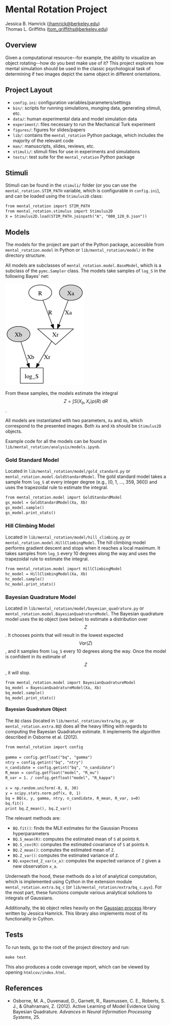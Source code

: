# Mental Rotation Project

Jessica B. Hamrick (jhamrick@berkeley.edu)  
Thomas L. Griffiths (tom_griffiths@berkeley.edu)

## Overview

Given a computational resource--for example, the ability to visualize
an object rotating--how do you best make use of it? This project
explores how mental simulation should be used in the classic
psychological task of determining if two images depict the same object
in different orientations.

## Project Layout

* `config.ini`: configuration variables/parameters/settings
* `bin/`: scripts for running simulations, munging data, generating
  stimuli, etc.
* `data/`: human experimental data and model simulation data
* `experiment/`: files necessary to run the Mechanical Turk
  experiment
* `figures/`: figures for slides/papers
* `lib/`: contains the `mental_rotation` Python package, which
  includes the majority of the relevant code
* `man/`: manuscripts, slides, reviews, etc.
* `stimuli/`: stimuli files for use in experiments and simulations
* `tests/`: test suite for the `mental_rotation` Python package

## Stimuli

Stimuli can be found in the `stimuli/` folder (or you can use the
`mental_rotation.STIM_PATH` variable, which is configurable in
`config.ini`), and can be loaded using the `Stimulus2D` class:

```
from mental_rotation import STIM_PATH
from mental_rotation.stimulus import Stimulus2D
X = Stimulus2D.load(STIM_PATH.joinpath("A", "000_120_0.json"))
```

## Models

The models for the project are part of the Python package, accessible
from `mental_rotation.model` in Python or `lib/mental_rotation/model/`
in the directory structure.

All models are subclasses of `mental_rotation.model.BaseModel`, which
is a subclass of the `pymc.Sampler` class. The models take samples of
`log_S` in the following Bayes' net:

![](figures/mental_rotation_model.png)

From these samples, the models estimate the integral $$Z = \int S(X_b,
X_r)p(R)\ \mathrm{d}R$$.
 
All models are instantiated with two parameters, `Xa` and `Xb`, which
correspond to the presented images. Both `Xa` and `Xb` should be
`Stimulus2D` objects.

Example code for all the models can be found in
`lib/mental_rotation/analysis/models.ipynb`.

### Gold Standard Model

Located in `lib/mental_rotation/model/gold_standard.py` or
`mental_rotation.model.GoldStandardModel`. The gold standard model
takes a sample from `log_S` at every integer degree (e.g.,
[0, 1, ..., 359, 360]) and uses the trapezoidal rule to estimate the
integral.

```
from mental_rotation.model import GoldStandardModel
gs_model = GoldStandardModel(Xa, Xb)
gs_model.sample()
gs_model.print_stats()
```

### Hill Climbing Model

Located in `lib/mental_rotation/model/hill_climbing.py` or
`mental_rotation.model.HillClimbingModel`. The hill climbing model
performs gradient descent and stops when it reaches a local
maximum. It takes samples from `log_S` every 10 degrees along the way
and uses the trapezoidal rule to estimate the integral.

```
from mental_rotation.model import HillClimbingModel
hc_model = HillClimbingModel(Xa, Xb)
hc_model.sample()
hc_model.print_stats()
```

### Bayesian Quadrature Model

Located in `lib/mental_rotation/model/bayesian_quadrature.py` or
`mental_rotation.model.BayesianQuadratureModel`. The Bayesian
quadrature model uses the `BQ` object (see below) to estimate a
distribution over $$Z$$. It chooses points that will result in the
lowest expected $$Var(Z)$$, and it samples from `log_S` every 10
degrees along the way. Once the model is confident in its estimate of
$$Z$$, it will stop.

```
from mental_rotation.model import BayesianQuadratureModel
bq_model = BayesianQuadratureModel(Xa, Xb)
bq_model.sample()
bq_model.print_stats()
```

#### Bayesian Quadrature Object

The `BQ` class (located in `lib/mental_rotation/extra/bq.py`, or
`mental_rotation.extra.BQ`) does all the heavy lifting with regards to
computing the Bayesian Quadrature estimate. It implements the
algorithm described in Osborne et al. (2012).

```
from mental_rotation import config

gamma = config.getfloat("bq", "gamma")
ntry = config.getint("bq", "ntry")
n_candidate = config.getint("bq", "n_candidate")
R_mean = config.getfloat("model", "R_mu")
R_var = 1. / config.getfloat("model", "R_kappa")

x = np.random.uniform(-8, 8, 30)
y = scipy.stats.norm.pdf(x, 0, 1)
bq = BQ(x, y, gamma, ntry, n_candidate, R_mean, R_var, s=0)
bq.fit()
print bq.Z_mean(), bq.Z_var()
```

The relevant methods are:

* `BQ.fit()`: finds the MLII estimates for the Gaussian Process
  hyperparameters
* `BQ.S_mean(R)`: computes the estimated mean of `S` at points `R`.
* `BQ.S_cov(R)`: computes the estimated covariance of `S` at points
  `R`.
* `BQ.Z_mean()`: computes the estimated mean of `Z`.
* `BQ.Z_var()`: computes the estimated variance of `Z`.
* `BQ.expected_Z_var(x_a)`: computes the expected variance of `Z`
  given a new observation `x_a`.

Underneath the hood, these methods do a lot of analytical computation,
which is implemented using Cython in the extension module
`mental_rotation.extra.bq_c` (or
`lib/mental_rotation/extra/bq_c.pyx`). For the most part, these
functions compute various analytical solutions to integrals of
Gaussians.

Additionally, the `BQ` object relies heavily on the
[Gaussian process](https://github.com/jhamrick/gaussian_processes)
library written by Jessica Hamrick. This library also implements most
of its functionality in Cython.


## Tests

To run tests, go to the root of the project directory and run:

```
make test
```

This also produces a code coverage report, which can be viewed by
opening `htmlcov/index.html`.

## References

* Osborne, M. A., Duvenaud, D., Garnett, R., Rasmussen, C. E.,
  Roberts, S. J., & Ghahramani, Z. (2012). Active Learning of Model
  Evidence Using Bayesian Quadrature. *Advances in Neural Information
  Processing Systems*, 25.
